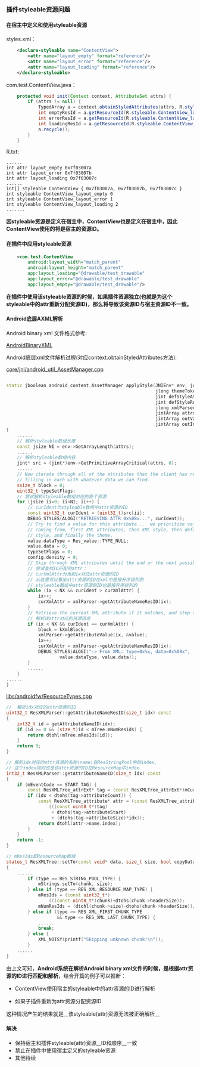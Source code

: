 ###                                                              插件styleable资源问题



#### 在宿主中定义和使用styleable资源

styles.xml：

``` xml
    <declare-styleable name="ContentView">
        <attr name="layout_empty" format="reference"/>
        <attr name="layout_error" format="reference"/>
        <attr name="layout_loading" format="reference"/>
    </declare-styleable>
```

com.test.ContentView.java：

```java
    protected void init(Context context, AttributeSet attrs) {
        if (attrs != null) {
            TypedArray a = context.obtainStyledAttributes(attrs, R.styleable.ContentView);
            int emptyResId = a.getResourceId(R.styleable.ContentView_layout_empty, 0);
            int errorResId = a.getResourceId(R.styleable.ContentView_layout_error, 0);
            int loadingResId = a.getResourceId(R.styleable.ContentView_layout_loading, 0);
            a.recycle();
        }
    }
```

R.txt:
```
......
int attr layout_empty 0x7f03007a
int attr layout_error 0x7f03007b
int attr layout_loading 0x7f03007c
......
int[] styleable ContentView { 0x7f03007a, 0x7f03007b, 0x7f03007c }
int styleable ContentView_layout_empty 0
int styleable ContentView_layout_error 1
int styleable ContentView_layout_loading 2
.......
```

__因styleable资源是定义在宿主中，ContentView也是定义在宿主中，因此ContentView使用的将是宿主的资源ID。__



#### 在插件中应用styleable资源

```xml
    <com.test.ContentView
        android:layout_width="match_parent"
        android:layout_height="match_parent"
        app:layout_loading="@drawable/test_drawable"
        app:layout_error="@drawable/test_drawable"
        app:layout_empty="@drawable/test_drawable"/>
```

__在插件中使用该styleable资源的时候，如果插件资源独立(也就是为这个styleable中的attr重新分配资源ID)，那么将导致该资源ID与宿主资源ID不一致。__



#### Android底层AXML解析


Android binary xml 文件格式参考: 

[AndroidBinaryXML](https://justanapplication.wordpress.com/tag/androidbinaryxml/)

Android底层xml文件解析过程(对应context.obtainStyledAttributes方法): 

[core/jni/android_util_AssetManager.cpp](https://android.googlesource.com/platform/frameworks/base/+/refs/tags/android-5.0.0_r1/core/jni/android_util_AssetManager.cpp)

```cpp

static jboolean android_content_AssetManager_applyStyle(JNIEnv* env, jobject clazz,
                                                        jlong themeToken,
                                                        jint defStyleAttr,
                                                        jint defStyleRes,
                                                        jlong xmlParserToken,
                                                        jintArray attrs,
                                                        jintArray outValues,
                                                        jintArray outIndices)
{
    ......
    // 解析styleable数组长度
    const jsize NI = env->GetArrayLength(attrs);
    ......
    // 解析styleable数组内容
    jint* src = (jint*)env->GetPrimitiveArrayCritical(attrs, 0);
    ......
    // Now iterate through all of the attributes that the client has requested,
    // filling in each with whatever data we can find.
    ssize_t block = 0;
    uint32_t typeSetFlags;
    // 尝试解析styleable数组对应的各个资源
    for (jsize ii=0; ii<NI; ii++) {
        // curIdent为styleable数组中attr资源的ID
        const uint32_t curIdent = (uint32_t)src[ii];
        DEBUG_STYLES(ALOGI("RETRIEVING ATTR 0x%08x...", curIdent));
        // Try to find a value for this attribute...  we prioritize values
        // coming from, first XML attributes, then XML style, then default
        // style, and finally the theme.
        value.dataType = Res_value::TYPE_NULL;
        value.data = 0;
        typeSetFlags = 0;
        config.density = 0;
        // Skip through XML attributes until the end or the next possible match.
        // 尝试查找ID匹配的attr：
        // curXmlAttr为当前ix对应attr资源的ID
        // 从这里可以看出attr资源的ID在xml中是按升序排列的
        // styleable数组中attr资源的ID也是按升序排列的
        while (ix < NX && curIdent > curXmlAttr) {
            ix++;
            curXmlAttr = xmlParser->getAttributeNameResID(ix);
        }
        // Retrieve the current XML attribute if it matches, and step to next.
        // 解析该attr对应的资源信息
        if (ix < NX && curIdent == curXmlAttr) {
            block = kXmlBlock;
            xmlParser->getAttributeValue(ix, &value);
            ix++;
            curXmlAttr = xmlParser->getAttributeNameResID(ix);
            DEBUG_STYLES(ALOGI("-> From XML: type=0x%x, data=0x%08x",
                    value.dataType, value.data));
        }
        ......
    }
......
}
```

[libs/androidfw/ResourceTypes.cpp](https://android.googlesource.com/platform/frameworks/base/+/refs/tags/android-5.0.0_r1/libs/androidfw/ResourceTypes.cpp)
```cpp
//  解析idx对应的attr资源的ID
uint32_t ResXMLParser::getAttributeNameResID(size_t idx) const
{
    int32_t id = getAttributeNameID(idx);
    if (id >= 0 && (size_t)id < mTree.mNumResIds) {
        return dtohl(mTree.mResIds[id]);
    }
    return 0;
}

// 解析idx对应的attr资源的名称(name)在ResStringPool中的index,
// 这个index同时也是该attr资源的ID在ResourceMap中index
int32_t ResXMLParser::getAttributeNameID(size_t idx) const
{
    if (mEventCode == START_TAG) {
        const ResXMLTree_attrExt* tag = (const ResXMLTree_attrExt*)mCurExt;
        if (idx < dtohs(tag->attributeCount)) {
            const ResXMLTree_attribute* attr = (const ResXMLTree_attribute*)
                (((const uint8_t*)tag)
                 + dtohs(tag->attributeStart)
                 + (dtohs(tag->attributeSize)*idx));
            return dtohl(attr->name.index);
        }
    }
    return -1;
}

// mResIds即ResourceMap数组
status_t ResXMLTree::setTo(const void* data, size_t size, bool copyData)
{
    ......
        if (type == RES_STRING_POOL_TYPE) {
            mStrings.setTo(chunk, size);
        } else if (type == RES_XML_RESOURCE_MAP_TYPE) {
            mResIds = (const uint32_t*)
                (((const uint8_t*)chunk)+dtohs(chunk->headerSize));
            mNumResIds = (dtohl(chunk->size)-dtohs(chunk->headerSize))/sizeof(uint32_t);
        } else if (type >= RES_XML_FIRST_CHUNK_TYPE
                   && type <= RES_XML_LAST_CHUNK_TYPE) {
            ......
            break;
        } else {
            XML_NOISY(printf("Skipping unknown chunk!\n"));
        }
    ......
}
```

由上文可知，__Android系统在解析Android binary xml文件的时候，是根据attr资源的ID进行匹配和解析__，结合开篇的例子可以推断：

* ContentView使用宿主的styleable中的attr资源的ID进行解析

* 如果子插件重新为attr资源分配资源ID

这种情况产生的结果就是__该styleable(attr)资源无法被正确解析__




#### 解决

* 保持宿主和插件styleable(attr)资源__ID和顺序__一致
* 禁止在插件中使用宿主定义的styleable资源
* 其他待续







